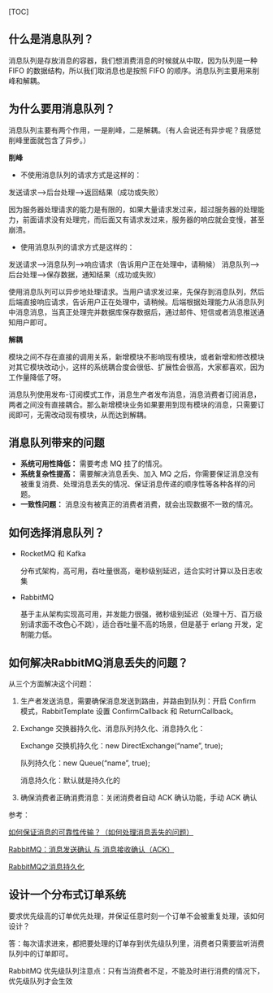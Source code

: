 [TOC]



## 什么是消息队列？

消息队列是存放消息的容器，我们想消费消息的时候就从中取，因为队列是一种 FIFO 的数据结构，所以我们取消息也是按照 FIFO 的顺序。消息队列主要用来削峰和解耦。

## 为什么要用消息队列？

消息队列主要有两个作用，一是削峰，二是解耦。（有人会说还有异步呢？我感觉削峰里面就包含了异步。）



**削峰**

- 不使用消息队列的请求方式是这样的：

发送请求-->后台处理-->返回结果（成功或失败）

因为服务器处理请求的能力是有限的，如果大量请求发过来，超过服务器的处理能力，前面请求没有处理完，而后面又有请求发过来，服务器的响应就会变慢，甚至崩溃。

- 使用消息队列的请求方式是这样的：

发送请求-->消息队列-->响应请求（告诉用户正在处理中，请稍候）
消息队列-->后台处理-->保存数据，通知结果（成功或失败）

使用消息队列可以异步地处理请求。当用户请求发过来，先保存到消息队列，然后后端直接响应请求，告诉用户正在处理中，请稍候。后端根据处理能力从消息队列中消息消息，当真正处理完并数据库保存数据后，通过邮件、短信或者消息推送通知用户即可。



**解耦**

模块之间不存在直接的调用关系，新增模块不影响现有模块，或者新增和修改模块对其它模块改动小，这样的系统耦合度会很低、扩展性会很高，大家都喜欢，因为工作量降低了呀。

消息队列使用发布-订阅模式工作，消息生产者发布消息，消息消费者订阅消息，两者之间没有直接耦合。那么新增模块业务如果要用到现有模块的消息，只需要订阅即可，无需改动现有模块，从而达到解耦。

## 消息队列带来的问题

- **系统可用性降低：** 需要考虑 MQ 挂了的情况。
- **系统复杂性提高：** 需要解决消息丢失、加入 MQ 之后，你需要保证消息没有被重复消费、处理消息丢失的情况、保证消息传递的顺序性等各种各样的问题。
- **一致性问题：** 消息没有被真正的消费者消费，就会出现数据不一致的情况。

## 如何选择消息队列？

- RocketMQ 和 Kafka

  分布式架构，高可用，吞吐量很高，毫秒级别延迟，适合实时计算以及日志收集

- RabbitMQ

  基于主从架构实现高可用，并发能力很强，微秒级别延迟（处理十万、百万级别请求面不改色心不跳），适合吞吐量不高的场景，但是基于 erlang 开发，定制能力低。

## 如何解决RabbitMQ消息丢失的问题？

从三个方面解决这个问题：

1. 生产者发送消息，需要确保消息发送到路由，并路由到队列：开启 Confirm 模式，RabbitTemplate 设置 ConfirmCallback 和 ReturnCallback。

2. Exchange 交换器持久化、消息队列持久化、消息持久化：

   Exchange 交换机持久化：new DirectExchange(“name”, true);

   队列持久化：new Queue(“name”, true);

   消息持久化：默认就是持久化的

3. 确保消费者正确消费消息：关闭消费者自动 ACK 确认功能，手动 ACK 确认

参考：

[如何保证消息的可靠性传输？（如何处理消息丢失的问题）](https://github.com/doocs/advanced-java/blob/master/docs/high-concurrency/how-to-ensure-the-reliable-transmission-of-messages.md)

[RabbitMQ：消息发送确认 与 消息接收确认（ACK）]()

[RabbitMQ之消息持久化](https://blog.csdn.net/u013256816/article/details/60875666)



## 设计一个分布式订单系统

要求优先级高的订单优先处理，并保证任意时刻一个订单不会被重复处理，该如何设计？

答：每次请求进来，都把要处理的订单存到优先级队列里，消费者只需要监听消费队列中的订单即可。

RabbitMQ 优先级队列注意点：只有当消费者不足，不能及时进行消费的情况下，优先级队列才会生效

